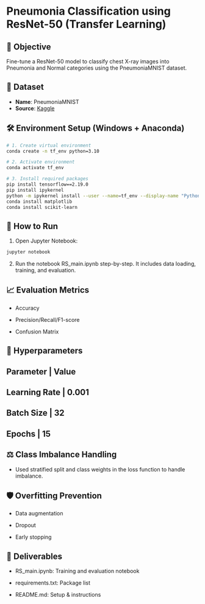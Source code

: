 # Pneumonia Classification using ResNet-50 (Transfer Learning)

## 📌 Objective
Fine-tune a ResNet-50 model to classify chest X-ray images into Pneumonia and Normal categories using the PneumoniaMNIST dataset.

## 📁 Dataset
- **Name**: PneumoniaMNIST
- **Source**: [Kaggle](https://www.kaggle.com/datasets/rijulshr/pneumoniamnist/data)

## 🛠️ Environment Setup (Windows + Anaconda)

```bash
# 1. Create virtual environment
conda create -n tf_env python=3.10

# 2. Activate environment
conda activate tf_env

# 3. Install required packages
pip install tensorflow==2.19.0
pip install ipykernel
python -m ipykernel install --user --name=tf_env --display-name "Python tf_env"
conda install matplotlib
conda install scikit-learn
```

## 🚀 How to Run
1. Open Jupyter Notebook:
```bash
jupyter notebook
```
2. Run the notebook RS_main.ipynb step-by-step. It includes data loading, training, and evaluation.

## 📈 Evaluation Metrics
- Accuracy

- Precision/Recall/F1-score

- Confusion Matrix

## 🔧 Hyperparameters
Parameter	| Value
----------------
Learning Rate | 0.001
----------------
Batch Size |	32
----------------
Epochs |	15
----------------

## ⚖️ Class Imbalance Handling
- Used stratified split and class weights in the loss function to handle imbalance.

## 🛡️ Overfitting Prevention
- Data augmentation

- Dropout

- Early stopping

## 📄 Deliverables
- RS_main.ipynb: Training and evaluation notebook

- requirements.txt: Package list

- README.md: Setup & instructions

